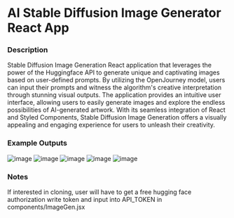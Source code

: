 # AI Stable Diffusion Image Generator React App
### Description
Stable Diffusion Image Generation React application that leverages the power of the Huggingface API to generate unique and captivating images based on user-defined prompts. By utilizing the OpenJourney model, users can input their prompts and witness the algorithm's creative interpretation through stunning visual outputs. The application provides an intuitive user interface, allowing users to easily generate images and explore the endless possibilities of AI-generated artwork. With its seamless integration of React and Styled Components, Stable Diffusion Image Generation offers a visually appealing and engaging experience for users to unleash their creativity.

### Example Outputs
![image](https://github.com/petermartens98/AI-Stable-Diffusion-Image-Generator-React-Apo/assets/87671757/a5ff321d-62c0-4535-bd93-37523104425d)
![image](https://github.com/petermartens98/AI-Stable-Diffusion-Image-Generator-React-App/assets/87671757/5d5abc07-5cbb-49c1-bf62-d0737b035e9a)
![image](https://github.com/petermartens98/AI-Stable-Diffusion-Image-Generator-React-App/assets/87671757/f6a59c30-ad54-4438-9c12-2d8df0658c31)
![image](https://github.com/petermartens98/AI-Stable-Diffusion-Image-Generator-React-App/assets/87671757/698b6e21-dc08-4384-9f76-a4bc28ab1ee8)
![image](https://github.com/petermartens98/AI-Stable-Diffusion-Image-Generator-React-App/assets/87671757/6ceee6ae-89a9-4649-9aa2-38db87fbe0d3)

### Notes
If interested in cloning, user will have to get a free hugging face authorization write token and input into API_TOKEN in components/ImageGen.jsx
